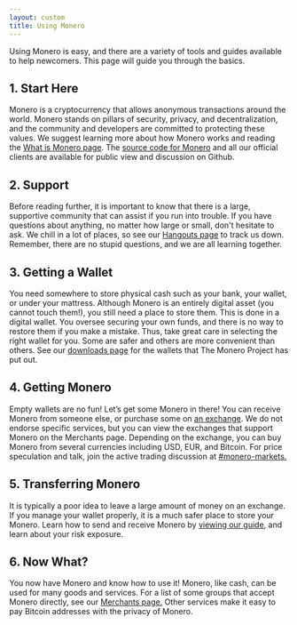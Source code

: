 ```yaml
---
layout: custom
title: Using Monero
---
```

<div class="text-center container description">
    <p>Using Monero is easy, and there are a variety of tools and guides available to help newcomers. This page will guide you through the basics.</p>
</div>
<div class="using">
    <section class="container">
        <div class="row">      
            <!-- full block-->
            <div class="full col-lg-12 col-md-12 col-sm-12 col-xs-12">
                <div class="info-block text-adapt">
                    <div class="row center-xs">
                        <div class="col">
                            <h2>1. Start Here</h2>
                        </div>
                    </div>
                    <div class="row start-xs">
                        <p>Monero is a cryptocurrency that allows anonymous transactions around the world. Monero stands on pillars of security, privacy, and decentralization, and the community and developers are committed to protecting these values. We suggest learning more about how Monero works and reading the <a href="/get-started/what-is-monero/">What is Monero page</a>. The <a href="https://github.com/monero-project">source code for Monero</a> and all our official clients are available for public view and discussion on Github.</p>
                    </div>
                </div>
            </div>
            <!-- end full block -->
        </div>
    </section>
    <section class="container">
        <div class="row">
            <div class="left half no-pad-sm col-lg-6 col-md-6 col-sm-12 col-xs-12">
                <div class="info-block">
                    <div class="row center-xs">
                        <div class="col">
                            <h2>2. Support</h2>
                        </div>
                    </div>
                    <div class="row start-xs">
                        <p>Before reading further, it is important to know that there is a large, supportive community that can assist if you run into trouble. If you have questions about anything, no matter how large or small, don't hesitate to ask. We chill in a lot of places, so see our <a href="/community/hangouts/">Hangouts page</a> to track us down. Remember, there are no stupid questions, and we are all learning together.</p>
                    </div>
                </div>
            </div>
            <div class="right half col-lg-6 col-md-6 col-sm-12 col-xs-12">
                <div class="info-block">
                    <div class="row center-xs">
                        <div class="col">
                            <h2>3. Getting a Wallet</h2>
                        </div>
                    </div>
                    <div class="row start-xs">
                        <p>You need somewhere to store physical cash such as your bank, your wallet, or under your mattress. Although Monero is an entirely digital asset (you cannot touch them!), you still need a place to store them. This is done in a digital wallet. You oversee securing your own funds, and there is no way to restore them if you make a mistake. Thus, take great care in selecting the right wallet for you. Some are safer and others are more convenient than others. See our <a href="/downloads/">downloads page</a> for the wallets that The Monero Project has put out.</p>
                    </div>
                </div>
            </div>
        </div>
    </section>
    <section class="container">
        <div class="row">      
            <!-- full block-->
            <div class="full col-lg-12 col-md-12 col-sm-12 col-xs-12">
                <div class="info-block text-adapt">
                    <div class="row center-xs">
                        <div class="col">
                            <h2>4. Getting Monero</h2>
                        </div>
                    </div>
                    <div class="row start-xs">
                        <p>Empty wallets are no fun! Let’s get some Monero in there! You can receive Monero from someone else, or purchase some on <a href="/community/merchants/">an exchange</a>. We do not endorse specific services, but you can view the exchanges that support Monero on the Merchants page. Depending on the exchange, you can buy Monero from several currencies including USD, EUR, and Bitcoin. For price speculation and talk, join the active trading discussion at <a href="irc://chat.freenode.net/#monero-markets">#monero-markets.</a></p>
                    </div>
                </div>
            </div>
            <!-- end full block -->
        </div>
    </section>
        <section class="container">
        <div class="row">
            <div class="left half no-pad-sm col-lg-6 col-md-6 col-sm-12 col-xs-12">
                <div class="info-block">
                    <div class="row center-xs">
                        <div class="col">
                            <h2>5. Transferring Monero</h2>
                        </div>
                    </div>
                    <div class="row start-xs">
                        <p>It is typically a poor idea to leave a large amount of money on an exchange. If you manage your wallet properly, it is a much safer place to store your Monero. Learn how to send and receive Monero by <a href="/get-started/accepting/">viewing our guide</a>, and learn about your risk exposure.</p>
                    </div>
                </div>
            </div>
            <div class="right half col-lg-6 col-md-6 col-sm-12 col-xs-12">
                <div class="info-block">
                    <div class="row center-xs">
                        <div class="col">
                            <h2>6. Now What?</h2>
                        </div>
                    </div>
                    <div class="row start-xs">
                        <p>You now have Monero and know how to use it! Monero, like cash, can be used for many goods and services. For a list of some groups that accept Monero directly, see our <a href="/community/merchants/">Merchants page.</a> Other services make it easy to pay Bitcoin addresses with the privacy of Monero.</p>
                    </div>
                </div>
            </div>
        </div>
    </section>
</div>